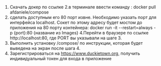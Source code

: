 1. Скачать докер по ссылке
2.в терминале ввести команду : docker pull afdaniele/compose
3.  сделать доступным его 80 порт извне. Необходимо указать порт для интерфейса localhost. Сокет по этому адресу будет мостом до приложения на 80 порту контейнера: docker run -it --restart=always -p {port}:80 {название из Images}
4.Перейти в браузере по ссылке http://localhost:80, где PORT вы указывали на шаге 3.
5. Выполнить установку /compose/ по инструкции, которая будет выведена на экран после шага 4.
6. Зарегистрироваться на https://www.duckietown.org, получить индивидуальный токен для входа в приложение
